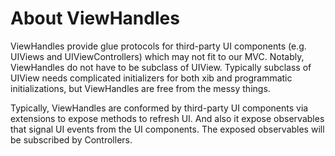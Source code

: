 About ViewHandles
=================

ViewHandles provide glue protocols for third-party UI components (e.g. UIViews and UIViewControllers) which may not fit to our MVC.
Notably, ViewHandles do not have to be subclass of UIView. Typically subclass of UIView needs complicated initializers
for both xib and programmatic initializations, but ViewHandles are free from the messy things.

Typically, ViewHandles are conformed by third-party UI components via extensions to expose methods to refresh UI.
And also it expose observables that signal UI events from the UI components.
The exposed observables will be subscribed by Controllers.
